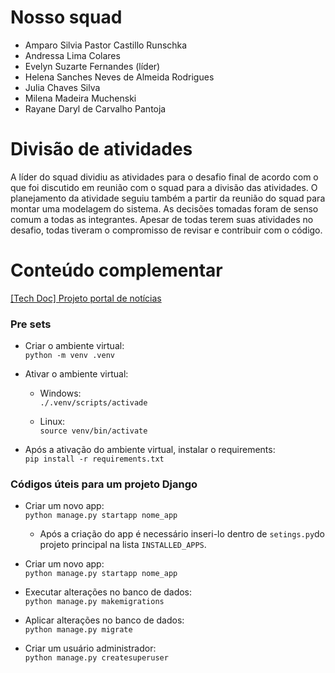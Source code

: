 # Nosso squad

- Amparo Silvia Pastor Castillo Runschka
- Andressa Lima Colares
- Evelyn Suzarte Fernandes (líder)
- Helena Sanches Neves de Almeida Rodrigues
- Julia Chaves Silva
- Milena Madeira Muchenski
- Rayane Daryl de Carvalho Pantoja


# Divisão de atividades 

A líder do squad dividiu as atividades para o desafio final de acordo com o que foi discutido em reunião com o squad para a divisão das atividades.
O planejamento da atividade seguiu também a partir da reunião do squad para montar uma modelagem do sistema. As decisões tomadas foram de senso comum a todas as integrantes. Apesar de todas terem suas atividades no desafio, todas tiveram o compromisso de revisar e contribuir com o código.

# Conteúdo complementar
[[Tech Doc] Projeto portal de notícias](https://docs.google.com/document/d/1Rl0bsNkwe33u7iUQSsCE8R_yI662rgQBPCbA6Vj_FXI/edit?usp=sharing)

### Pre sets

- Criar o ambiente virtual: <br>
`python -m venv .venv`

- Ativar o ambiente virtual:  <br>
     - Windows: <br>
`./.venv/scripts/activade`

    -  Linux: <br>
`source venv/bin/activate`

- Após a ativação do ambiente virtual, instalar o requirements: <br>
`pip install -r requirements.txt`


### Códigos úteis para um projeto Django

- Criar um novo app: <br>
`python manage.py startapp nome_app`
    - Após a criação do app é necessário inseri-lo dentro de `setings.py`do projeto principal na lista `INSTALLED_APPS`.

- Criar um novo app: <br>
`python manage.py startapp nome_app`

- Executar alterações no banco de dados: <br>
`python manage.py makemigrations`

- Aplicar alterações no banco de dados: <br>
`python manage.py migrate`


- Criar um usuário administrador: <br>
`python manage.py createsuperuser`
